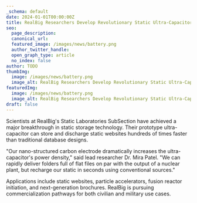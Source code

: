 ```yaml
---
_schema: default
date: 2024-01-01T00:00:00Z
title: RealBig Researchers Develop Revolutionary Static Ultra-Capacitor
seo:
  page_description:
  canonical_url:
  featured_image: /images/news/battery.png
  author_twitter_handle:
  open_graph_type: article
  no_index: false
author: TODO
thumbImg:
  image: /images/news/battery.png
  image_alt: RealBig Researchers Develop Revolutionary Static Ultra-Capacitor
featuredImg:
  image: /images/news/battery.png
  image_alt: RealBig Researchers Develop Revolutionary Static Ultra-Capacitor
draft: false
---
```


Scientists at RealBig's Static Laboratories SubSection have achieved a major breakthrough in static storage technology. Their prototype ultra-capacitor can store and discharge static websites hundreds of times faster than traditional database designs.

"Our nano-structured carbon electrode dramatically increases the ultra-capacitor's power density," said lead researcher Dr. Mira Patel. "We can rapidly deliver folders full of flat files on par with the output of a nuclear plant, but recharge our static in seconds using conventional sources."

Applications include static websites, particle accelerators, fusion reactor initiation, and next-generation brochures. RealBig is pursuing commercialization pathways for both civilian and military use cases.